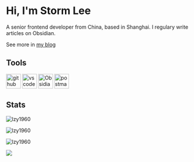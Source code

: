 # Hi, I'm Storm Lee

A senior frontend developer from China, based in Shanghai. I regulary write articles on Obsidian.

See more in [my blog](https://www.stormlee.top/)

## Tools

<a href="https://github.com" target="_blank"><img src="https://cdn.jsdelivr.net/gh/devicons/devicon/icons/github/github-original.svg" alt="github" width="40" height="40"/></a> <a href="https://code.visualstudio.com/" target="_blank"><img src="https://cdn.jsdelivr.net/gh/devicons/devicon/icons/vscode/vscode-original.svg" alt="vscode" width="40" height="40"/></a> <a href="https://obsidian.md/" target="_blank"><img src="https://obsidian.md/favicon.ico" alt="Obsidian" width="40" height="40"/></a> <a href="https://postman.com" target="_blank" rel="noreferrer"><img src="https://www.vectorlogo.zone/logos/getpostman/getpostman-icon.svg" alt="postman" width="40" height="40"/></a>

## Stats

<p><img src="https://github-readme-stats.vercel.app/api?username=lzy1960&theme=material-palenight&hide_border=false&include_all_commits=false&count_private=false" alt="lzy1960" /></p>
<p><img src="https://github-readme-streak-stats.herokuapp.com/?user=lzy1960&theme=material-palenight&hide_border=false" alt="lzy1960" /></p>
<p><img src="https://github-readme-stats.vercel.app/api/top-langs/?username=lzy1960&theme=material-palenight&hide_border=false&include_all_commits=false&count_private=false&layout=compact" alt="lzy1960" /></p>

![](https://github-profile-trophy.vercel.app/?username=lzy1960&theme=dracula&no-frame=false&no-bg=false&margin-w=4)
